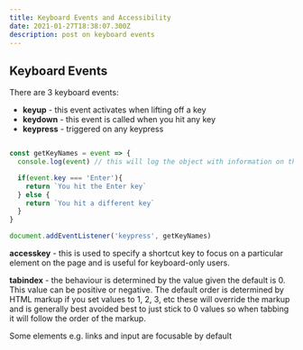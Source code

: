 ```yaml
---
title: Keyboard Events and Accessibility
date: 2021-01-27T18:38:07.300Z
description: post on keyboard events
---
```

## Keyboard Events
<!-- input; // targets any input click, focus etc
focus; // e.g. when you click into input
blur; // when you click away from input -->

There are 3 keyboard events:

- **keyup** - this event activates when lifting off a key
- **keydown** - this event is called when you hit any key
- **keypress** - triggered on any keypress

```javascript

const getKeyNames = event => {
  console.log(event) // this will log the object with information on the event

  if(event.key === 'Enter'){
    return `You hit the Enter key`
  } else {
    return `You hit a different key`
  }
}

document.addEventListener('keypress', getKeyNames)

```

**accesskey** - this is used to specify a shortcut key to focus on a particular element on the page and is useful for keyboard-only users.

**tabindex** - the behaviour is determined by the value given the default is 0. This value can be positive or negative. The default order is determined by HTML markup if you set values to 1, 2, 3, etc these will override the markup and is generally best avoided best to just stick to 0 values so when tabbing it will follow the order of the markup.

Some elements e.g. links and input are focusable by default